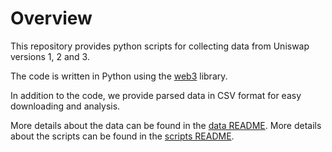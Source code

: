 # Overview

This repository provides python scripts for collecting data from Uniswap versions 1, 2 and 3.

The code is written in Python using the [web3](https://web3py.readthedocs.io/en/stable/) library.

In addition to the code, we provide parsed data in CSV format for easy downloading and analysis.

More details about the data can be found in the [data README](data/README.md).
More details about the scripts can be found in the [scripts README](scripts/README.md).
